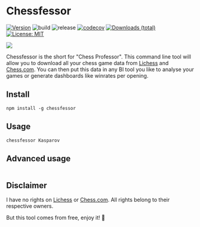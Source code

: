 # Chessfessor

[![Version](https://img.shields.io/npm/v/chessfessor)](https://www.npmjs.com/package/chessfessor)
![build](https://github.com/FrequentlyMissedDeadlines/chessfessor/workflows/build/badge.svg)
![release](https://github.com/FrequentlyMissedDeadlines/chessfessor/workflows/release/badge.svg)
[![codecov](https://codecov.io/gh/FrequentlyMissedDeadlines/chessfessor/branch/main/graph/badge.svg)](https://codecov.io/github/FrequentlyMissedDeadlines/chessfessor?branch=master)
[![Downloads (total)](https://img.shields.io/npm/dt/chessfessor)](https://www.npmjs.com/package/chessfessor)
[![License: MIT](https://img.shields.io/badge/License-MIT-yellow.svg)](https://opensource.org/licenses/MIT)

[![](https://nodei.co/npm/chessfessor.png?downloads=true&stars=true)](https://www.npmjs.com/package/chessfessor)

Chessfessor is the short for "Chess Professor". This command line tool will allow you to download all your chess game data from [Lichess](https://lichess.org/) and [Chess.com](https://www.chess.com/). You can then put this data in any BI tool you like to analyse your games or generate dashboards like winrates per opening.

## Install

```
npm install -g chessfessor
```

## Usage

```
chessfessor Kasparov
```

## Advanced usage

```

```

## Disclaimer
I have no rights on [Lichess](https://lichess.org/) or [Chess.com](https://www.chess.com/). All rights belong to their respective owners.

But this tool comes from free, enjoy it! 🎉